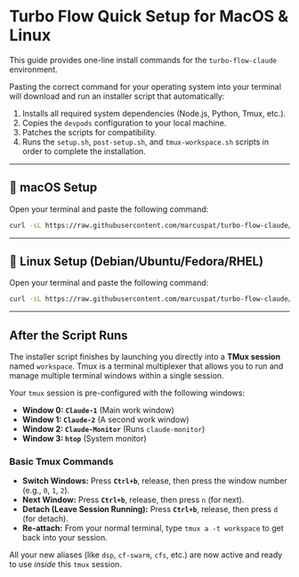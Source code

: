 # Turbo Flow Quick Setup for MacOS & Linux

This guide provides one-line install commands for the `turbo-flow-claude` environment.

Pasting the correct command for your operating system into your terminal will download and run an installer script that automatically:

1.  Installs all required system dependencies (Node.js, Python, Tmux, etc.).
2.  Copies the `devpods` configuration to your local machine.
3.  Patches the scripts for compatibility.
4.  Runs the `setup.sh`, `post-setup.sh`, and `tmux-workspace.sh` scripts in order to complete the installation.

-----

##  macOS Setup

Open your terminal and paste the following command:

```bash
curl -sL https://raw.githubusercontent.com/marcuspat/turbo-flow-claude/main/devpods/install_macos.sh | bash
```

-----

## 🐧 Linux Setup (Debian/Ubuntu/Fedora/RHEL)

Open your terminal and paste the following command:

```bash
curl -sL https://raw.githubusercontent.com/marcuspat/turbo-flow-claude/main/devpods/install_linux.sh | bash
```

-----

## After the Script Runs

The installer script finishes by launching you directly into a **TMux session** named `workspace`. Tmux is a terminal multiplexer that allows you to run and manage multiple terminal windows within a single session.

Your `tmux` session is pre-configured with the following windows:

  * **Window 0: `Claude-1`** (Main work window)
  * **Window 1: `Claude-2`** (A second work window)
  * **Window 2: `Claude-Monitor`** (Runs `claude-monitor`)
  * **Window 3: `htop`** (System monitor)

### Basic Tmux Commands

  * **Switch Windows:** Press **`Ctrl+b`**, release, then press the window number (e.g., `0`, `1`, `2`).
  * **Next Window:** Press **`Ctrl+b`**, release, then press `n` (for next).
  * **Detach (Leave Session Running):** Press **`Ctrl+b`**, release, then press `d` (for detach).
  * **Re-attach:** From your normal terminal, type `tmux a -t workspace` to get back into your session.

All your new aliases (like `dsp`, `cf-swarm`, `cfs`, etc.) are now active and ready to use *inside* this `tmux` session.
